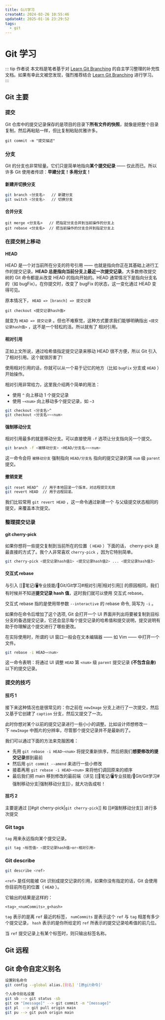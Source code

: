 ```yaml
---
title: Git学习
createAt: 2024-03-26 10:55:46
updateAt: 2025-01-16 23:29:52
tags:
  - git
---
```

# Git 学习

::: tip 作者说
本文档是笔者基于对 [Learn Git Branching](https://learngitbranching.js.org/?locale=zh_CN) 的自主学习整理的补充性文档。如果有幸此文被您发现，强烈推荐结合 [Learn Git Branching](https://learngitbranching.js.org/?locale=zh_CN) 进行学习。
:::

## Git 主要

### 提交

Git 仓库中的提交记录保存的是项目的目录下**所有文件的快照**，就像是把整个目录复制，然后再粘贴一样，但比复制粘贴优雅许多。

```shell [git]
git commit -m "提交描述"
```

### 分支

Git 的分支也非常轻量。它们只是简单地指向**某个提交纪录** —— 仅此而已。所以许多 Git 使用者传颂：**早建分支！多用分支！**

#### 新建并切换分支

```sh [git]
git branch <分支名>   // 新建分支
git switch <分支名>   // 切换分支
```

#### 合并分支

```shell [git]
git merge <分支名>   // 把指定分支合并到当前操作的分支上
git rebase <分支名>  // 把当前操作的分支合并到指定分支上
```

### 在提交树上移动

#### HEAD

HEAD 是一个对当前所在分支的符号引用 —— 也就是指向你正在其基础上进行工作的提交记录。**HEAD 总是指向当前分支上最近一次提交记录**。大多数修改提交树的 Git 命令都是从改变 HEAD 的指向开始的。HEAD 通常情况下是指向分支名的（如 bugFix）。在你提交时，改变了 bugFix 的状态，这一变化通过 HEAD 变得可见。

原本情况下， `HEAD => [branch] => 提交记录`

```shell [git]
git checkout <提交记录hash值>
```

就变为 `HEAD => 提交记录` 。但也不难察觉，这种方式要求我们能够明确指出 `<提交记录hash值>` ，这不是一个轻松的活。所以就有了 相对引用。

#### 相对引用

正如上文所说，通过哈希值指定提交记录来移动 HEAD 很不方便，所以 Git 引入了相对引用。这个就很厉害了!

使用相对引用的话，你就可以从一个易于记忆的地方（比如 `bugFix` 分支或 `HEAD` ）开始操作。

相对引用非常给力，这里我介绍两个简单的用法：
- 使用 `^` 向上移动 1 个提交记录
- 使用 `~<num>` 向上移动多个提交记录，如 `~3`

```sh [git]
git checkout <分支名>^
git checkout <分支名>~<num>
```

#### 强制移动分支

相对引用最多的就是移动分支。可以直接使用 `-f` 选项让分支指向另一个提交。

```sh [git]
git branch -f <被移动分支> <HEAD/分支名>~<num>
```

这一命令会将 `被移动分支` 强制指向 `HEAD/分支名` 指向的提交记录的第 `num` 级 `parent` 提交。

#### 撤销变更

```sh [git]
git reset HEAD^  // 用于本地回滚一个版本，对远程提交无效
git revert HEAD  // 用于远程回滚。
```

我们比较常用 `git revert HEAD` ，这一命令通过新建一个 与父级提交状态相同的 提交，来覆盖本次提交。

### 整理提交记录

#### git cherry-pick

如果你想将一些提交复制到当前所在的位置（ `HEAD` ）下面的话， cherry-pick 是最直接的方式了。我个人非常喜欢 `cherry-pick` ，因为它特别简单。

```sh [git]
git cherry-pick <提交记录hash值1> <提交记录hash值2> ... <提交记录hash值3>
```

#### 交互式 rebase

与引入 [[📒笔记/🖥️专业技能/🌵Git/Git学习#相对引用|相对引用]] 的原因相同，我们有时候并不知道**提交记录 hash 值**，这时我们就可以使用 交互式 rebase。

交互式 rebase 指的是使用带参数 `--interactive` 的 rebase 命令, 简写为 `-i` 。

如果你在命令后增加了这个选项, Git 会打开一个 UI 界面并列出将要被复制到目标分支的备选提交记录，它还会显示每个提交记录的哈希值和提交说明，提交说明有助于你理解这个提交进行了哪些更改。

在实际使用时，所谓的 UI 窗口一般会在文本编辑器 —— 如 Vim —— 中打开一个文件。 

```sh [git]
git rebase -i HEAD~<num>
```

这一命令表明：将通过 UI 调整 `HEAD` 第 `<num>` 级 `parent` 提交记录 **(不包含自身)** 以下的提交记录。

### 提交的技巧

#### 技巧 1

接下来这种情况也是很常见的：你之前在 `newImage` 分支上进行了一次提交，然后又基于它创建了 `caption` 分支，然后又提交了一次。

此时你想对某个以前的提交记录进行一些小小的调整。比如设计师想修改一下 `newImage` 中图片的分辨率，尽管那个提交记录并不是最新的了。

我们可以通过下面的方法来克服困难：

- 先用 `git rebase -i HEAD~<num>` 将提交重新排序，然后把我们**想要修改的提交记录**挪到最前
- 然后用 `git commit --amend` 来进行一些小修改
- 接着再用 `git rebase -i HEAD~<num>` 来将他们调回原来的顺序
- 最后我们把 main 移到修改的最前端（详见 [[📒笔记/🖥️专业技能/🌵Git/Git学习#强制移动分支|强制移动分支]]），就大功告成啦！

#### 技巧 2

主要是通过 [[#git cherry-pick|`git cherry-pick`]] 和 [[#强制移动分支]] 进行多次提交

### Git tags

`tag` 用来永远指向某个提交记录。

```sh [git]
git tag <标签值> <提交记录hash值>or<相对引用>
```

### Git describe

```sh [git]
git describe <ref>
```

`<ref>` 是任何能被 Git 识别成提交记录的引用，如果你没有指定的话，Git 会使用你目前所在的位置（ `HEAD` ）。

它输出的结果是这样的：

`<tag>_<numCommits>_g<hash>`

`tag` 表示的是离 `ref` 最近的标签， `numCommits` 是表示这个 `ref` 与 `tag` 相差有多少个提交记录， `hash` 表示的是你所给定的 `ref` 所表示的提交记录哈希值的前几位。

当 `ref` 提交记录上有某个标签时，则只输出标签名称。

## Git 远程




## Git 命令自定义别名

```sh {2}
设置别名命令
git config --global alias.[别名] '[原git命令]'

个人命令别名设置
git sb --> git status -sb
git cm "[message]" --> git commit -m "[message]"
git pl  --> git pull origin main
git pu --> git push origin main
```